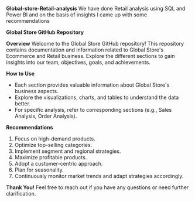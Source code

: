**Global-store-Retail-analysis**
We have done Retail analysis using SQL and Power BI and on the basis of insights I came up with some recommendations




**Global Store GitHub Repository**

 **Overview**
Welcome to the Global Store GitHub repository! This repository contains documentation and information related to Global Store's Ecommerce and Retail business. Explore the different sections to gain insights into our team, objectives, goals, and achievements.

**How to Use**
- Each section provides valuable information about Global Store's business aspects.
- Explore the visualizations, charts, and tables to understand the data better.
- For specific analysis, refer to corresponding sections (e.g., Sales Analysis, Order Analysis).

**Recommendations**
1. Focus on high-demand products.
2. Optimize top-selling categories.
3. Implement segment and regional strategies.
4. Maximize profitable products.
5. Adopt a customer-centric approach.
6. Plan for seasonality.
7. Continuously monitor market trends and adapt strategies accordingly.

**Thank You!**
Feel free to reach out if you have any questions or need further clarification.

